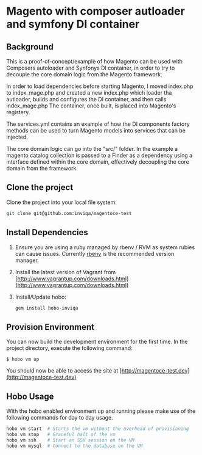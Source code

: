 # Magento with composer autloader and symfony DI container

## Background

This is a proof-of-concept/example of how Magento can be used with Composers autoloader and Synfonys DI container, in order to try to decouple the core domain logic from the Magento framework.

In order to load dependencies before starting Magento, I moved index.php to index_mage.php and created a new index.php which loader tha autloader, builds and configures the DI container, and then calls index_mage.php
The container, once built, is placed into Magento's registery.

The services.yml contains an example of how the DI components factory methods can be used to turn Magento models into services that can be injected.

The core domain logic can go into the "src/" folder. In the example a magento catalog collection is passed to a Finder as a dependency using a interface defined within the core domain, effectively decoupling the core domain from the framework.

## Clone the project

Clone the project into your local file system:

```bash
git clone git@github.com:inviqa/magentoce-test
```

## Install Dependencies

1. Ensure you are using a ruby managed by rbenv / RVM as system rubies can cause issues. Currently [rbenv](https://github.com/sstephenson/rbenv) is the recommended version manager.

2. Install the latest version of Vagrant from [http://www.vagrantup.com/downloads.html](http://www.vagrantup.com/downloads.html)

3. Install/Update hobo:

    ```bash
    gem install hobo-inviqa
    ```
## Provision Environment

You can now build the development environment for the first time. In the project directory, execute the following command:

    $ hobo vm up

You should now be able to access the site at [http://magentoce-test.dev](http://magentoce-test.dev)

## Hobo Usage

With the hobo enabled environment up and running please make use of the following commands for day to day usage.

```bash
hobo vm start  # Starts the vm without the overhead of provisioning
hobo vm stop   # Graceful halt of the vm
hobo vm ssh    # Start an SSH session on the VM
hobo vm mysql  # Connect to the database on the VM
```
